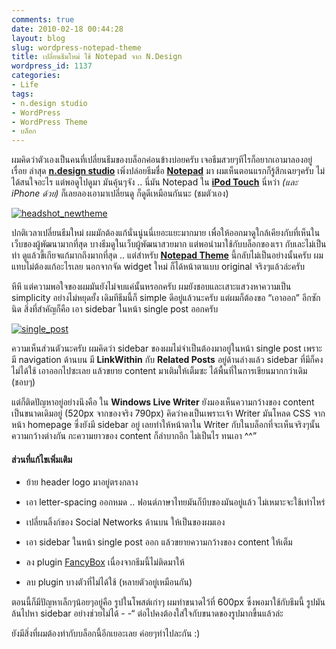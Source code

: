 ```yaml
---
comments: true
date: 2010-02-18 00:44:28
layout: blog
slug: wordpress-notepad-theme
title: เปลี่ยนธีมใหม่ ใช้ Notepad จาก N.Design
wordpress_id: 1137
categories:
- Life
tags:
- n.design studio
- WordPress
- WordPress Theme
- บล็อก
---
```


ผมคิดว่าตัวเองเป็นคนที่เปลี่ยนธีมของบล็อกค่อนข้างบ่อยครับ เจอธีมสวยๆทีไรก็อยากเอามาลองอยู่เรื่อย ล่าสุด [**n.design studio**](http://www.ndesign-studio.com) เพิ่งปล่อยธีมชื่อ **[Notepad](http://www.ndesign-studio.com/wp-themes/notepad)** มา ผมเห็นตอนแรกก็รู้สึกเฉยๆครับ ไม่ได้สนใจอะไร แต่พอดูไปดูมา มันคุ้นๆจัง .. นี่มัน Notepad ใน **[iPod Touch](http://www.armno.in.th/content/ipod-touch)** นี่หว่า _(และ iPhone ด้วย)_ ก็เลยลองเอามาเปลี่ยนดู ก็ดูดีเหมือนกันนะ (ชมตัวเอง)

[![headshot_newtheme](http://www.armno.in.th/wp-content/uploads/2010/02/headshot_newtheme_thumb.png)](http://www.armno.in.th/wp-content/uploads/2010/02/headshot_newtheme.png)



ปกติเวลาเปลี่ยนธีมใหม่ ผมมักต้องแก้นั่นนู่นนี่เยอะแยะมากมาย เพื่อให้ออกมาดูใกล้เคียงกับที่เห็นในเว็บของผู้พัฒนามากที่สุด บางธีมดูในเว็บผู้พัฒนาสวยมาก แต่พอนำมาใช้กับบล็อกของเรา กับเละไม่เป็นท่า ดูแล้วขี้เกียจแก้มากถึงมากที่สุด .. แต่สำหรับ [**Notepad Theme**](http://www.ndesign-studio.com/wp-themes/notepad) นี้กลับไม่เป็นอย่างนั้นครับ ผมแทบไม่ต้องแก้อะไรเลย นอกจากจัด widget ใหม่ ก็ได้หน้าตาแบบ original จริงๆแล้วล่ะครับ

หึหึ แต่ความพอใจของผมมันยังไม่จบแค่นั้นหรอกครับ ผมยังชอบและเสาะแสวงหาความเป็น simplicity อย่างไม่หยุดยั้ง เดิมทีธีมนี้ก็ simple ดีอยู่แล้วนะครับ แต่ผมก็ต้องขอ “เอาออก” อีกซักนิด สิ่งที่สำคัญก็คือ เอา sidebar ในหน้า single post ออกครับ

[![single_post](http://www.armno.in.th/wp-content/uploads/2010/02/single_post_thumb.png)](http://www.armno.in.th/wp-content/uploads/2010/02/single_post.png)

ความเห็นส่วนตัวนะครับ ผมคิดว่า sidebar ของผมไม่จำเป็นต้องมาอยู่ในหน้า single post เพราะมี navigation ด้านบน มี **LinkWithin** กับ **Related Posts** อยู่ด้านล่างแล้ว sidebar ที่มีก็คงไม่ได้ใช้ เอาออกไปซะเลย แล้วขยาย content มาเติมให้เต็มซะ ได้พื้นที่ในการเขียนมากกว่าเดิม (ชอบๆ)

แต่ก็ติดปัญหาอยู่อย่างนึงคือ ใน **Windows Live Writer** ยังมองเห็นความกว้างของ content เป็นขนาดเดิมอยู่ (520px จากของจริง 790px) คิดว่าคงเป็นเพราะเจ้า Writer มันโหลด CSS จากหน้า homepage ซึ่งยังมี sidebar อยู่ เลยทำให้หน้าตาใน Writer กับในบล็อกที่จะเห็นจริงๆนั้น ความกว้างต่างกัน กะความยาวของ content ก็ลำบากอีก ไม่เป็นไร ทนเอา ^^”


#### ส่วนที่แก้ไขเพิ่มเติม





	
  * ย้าย header logo มาอยู่ตรงกลาง

	
  * เอา letter-spacing ออกหมด .. ฟอนต์ภาษาไทยมันก็บีบของมันอยู่แล้ว ไม่เหมาะจะใช้เท่าไหร่

	
  * เปลี่ยนลิ้งก์ของ Social Networks ด้านบน ให้เป็นของผมเอง

	
  * เอา sidebar ในหน้า single post ออก แล้วขยายความกว้างของ content ให้เต็ม

	
  * ลง plugin [FancyBox](http://wordpress.org/extend/plugins/fancy-box/) เนื่องจากธีมนี้ไม่ติดมาให้

	
  * ลบ plugin บางตัวที่ไม่ได้ใช้ (หลายตัวอยู่เหมือนกัน)


ตอนนี้ก็มีปัญหาเล็กๆน้อยๆอยู่คือ รูปในโพสต์เก่าๆ ผมทำขนาดไว้ที่ 600px ซึ่งพอมาใช้กับธีมนี้ รูปมันล้นไปหา sidebar อย่างช่วยไม่ได้ - -“ ต่อไปคงต้องใส่ใจกับขนาดของรูปมากขึ้นแล้วล่ะ

ยังมีสิ่งที่ผมต้องทำกับบล็อกนี้อีกเยอะเลย ค่อยๆทำไปละกัน :)
